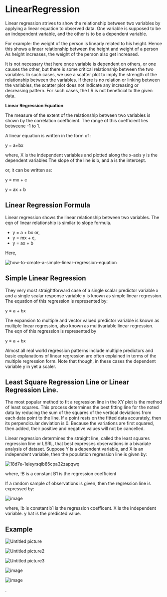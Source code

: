 # LinearRegression

Linear regression strives to show the relationship between two variables by applying a linear equation to observed data. One variable is supposed to be an independent variable,
and the other is to be a dependent variable.

For example: the weight of the person is linearly related to his height. Hence this shows a linear relationship between the height and weight of a person As height increases, the
weight of the person also get increased. 

It is not necessary that here once variable is dependent on others, or one causes the other, but there is some critical relationship between the two variables. In such cases, we
use a scatter plot to imply the strength of the relationship between the variables. If there is no relation or linking between the variables, the scatter plot does not indicate 
any increasing or decreasing pattern. For such cases, the LR is not beneficial to the given data.

<b> Linear Regression Equation </b>

The measure of the extent of the relationship between two variables is shown by the correlation coefficient. The range of this coefficient lies betweene -1 to 1.

A linear equation is written in the form of :

y = a+bx

where, X is the independent variables and plotted along the x-axis
       y is the dependent variables
       The slope of the line is b, and a is the intercept. 
      
or, it can be written as:

y = mx + c 

y = ax + b


## Linear Regression Formula

Linear regression shows the linear relationship between two variables. The eqn of linear relationship is similar to slope formula.
- y = a + bx or,
- y = mx + c,
- y = ax + b

Here, 
     

![how-to-create-a-simple-linear-regression-equation](https://user-images.githubusercontent.com/23405520/113529783-07be6d80-95e2-11eb-99cf-4bb9c89ea7cf.png)



## Simple Linear Regression

They very most straightforward case of a single scalar predictor variable x and a single scalar response variable y is known as simple linear regression. The equation of this regression is represented by:

y = a + bx

The expansion to multiple and vector valued predictor variable is known as multiple linear regression, also known as multivariable linear regression. The eqn of this regression is represented by 

y = a + bx

Almost all real world regression patterns include multiple predictors and basic explanations of linear regression are often explained in terms of the multiple regression form. Note that though, in these cases the dependent variable y in yet a scaler.


## Least Square Regression Line or Linear Regression Line.

The most popular method to fit a regression line in the XY plot is the method of least squares. This process determines the best fitting line for the noted data by reducing the sum of the squares of the vertical deviations from each data point to the line. If a point rests on the fitted data accurately, then its perpendicular deviation is 0. Because the variations are first squared, then added, their positive and negative values will not be cancelled.

Linear regression determines the straight line, called the least squares regression line or LSRL, that best expresses observations in a bivariate analysis of dataset. Suppose Y is a dependent variable, and X is an independent variable, then the population regression line is given by:

![18d7e-1eieyrsqib85cpa32zapqwq](https://user-images.githubusercontent.com/23405520/113530306-4d2f6a80-95e3-11eb-8a3f-abc073a20e25.png)

where, !B is a constant
       B1 is the regression coefficient
       
       
If a random sample of observations is given, then the regression line is expressed by:

![image](https://user-images.githubusercontent.com/23405520/113530531-e494bd80-95e3-11eb-8ff3-4f9527a45cdd.png)


where, !b is constant
       b1 is the regression coefficent.
       X is the independent variable.
       y hat is the predicted value.

## Example

![Untitled picture](https://user-images.githubusercontent.com/23405520/113540111-02bae780-95fd-11eb-897e-2dca99b8206d.jpg)


![Untitled picture2](https://user-images.githubusercontent.com/23405520/113540082-f6cf2580-95fc-11eb-85a7-249bfde4cae9.jpg)

![Untitled picture3](https://user-images.githubusercontent.com/23405520/113540097-fd5d9d00-95fc-11eb-855d-6f850f6253aa.jpg)


![image](https://user-images.githubusercontent.com/23405520/113540211-47468300-95fd-11eb-8046-e78d91f6a8ea.png)

![image](https://user-images.githubusercontent.com/23405520/113540245-562d3580-95fd-11eb-93cc-7884b8fd6c26.png)


.
